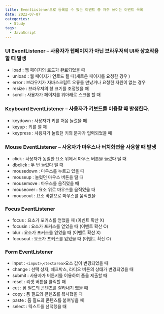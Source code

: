 ```yaml
---
title: EventListener으로 등록할 수 있는 이벤트 중 자주 쓰이는 이벤트 목록
date: 2022-07-07
categories:
  - Study
tags:
  - JavaScript
---
```


### UI EventListener – 사용자가 웹페이지가 아닌 브라우저의 UI와 상호작용할 때 발생

- load : 웹 페이지의 로드가 완료되었을 때
- unload : 웹 페이지가 언로드 될 때(새로운 페이지를 요청한 경우 )
- error : 브라우저가 자바스크립트 오류를 만났거나 요청한 자원이 없는 경우
- resize : 브라우저의 창 크기를 조정했을 때
- scroll : 사용자가 페이지를 위아래로 스크롤 할 때

### Keyboard EventListener – 사용자가 키보드를 이용할 때 발생한다.

- keydown : 사용자가 키를 처음 눌렀을 때
- keyup : 키를 땔 때
- keypress : 사용자가 눌렀던 키의 문자가 입력되었을 때

### Mouse EventListener – 사용자가 마우스나 터치화면을 사용할 때 발생

- click : 사용자가 동일한 요소 위에서 마우스 버튼을 눌렀다 땔 때
- dbclick : 두 번 눌렀다 땔 때
- mousedown : 마우스를 누르고 있을 때
- mouseup : 눌렀던 마우스 버튼을 땔 때
- mousemove : 마우스를 움직였을 때
- mouseover : 요소 위로 마우스를 움직였을 때
- mouseout : 요소 바깥으로 마우스를 움직였을

### Focus EventListener

- focus : 요소가 포커스를 얻었을 때 (이벤트 확산 X)
- focusin : 요소가 포커스를 얻었을 때 (이벤트 확산 O)
- blur : 요소가 포커스를 잃었을 때 (이벤트 확산 X)
- focusout : 요소가 포커스를 잃었을 때 (이벤트 확산 O)

### Form EventListener

- input : `<input>`,`<textarea>`요소 값이 변경되었을 때
- change : 선택 상자, 체크박스, 라디오 버튼의 상태가 변경되었을 때
- submit : 사용자가 버튼키를 이용하여 폼을 제출할 때
- reset : 리셋 버튼을 클릭할 때
- cut : 폼 필드의 콘텐츠를 잘라내기 했을 때
- copy : 폼 필드의 콘텐츠를 복사했을 때
- paste : 폼 필드의 콘텐츠를 붙여넣을 때
- select : 텍스트를 선택했을 때
